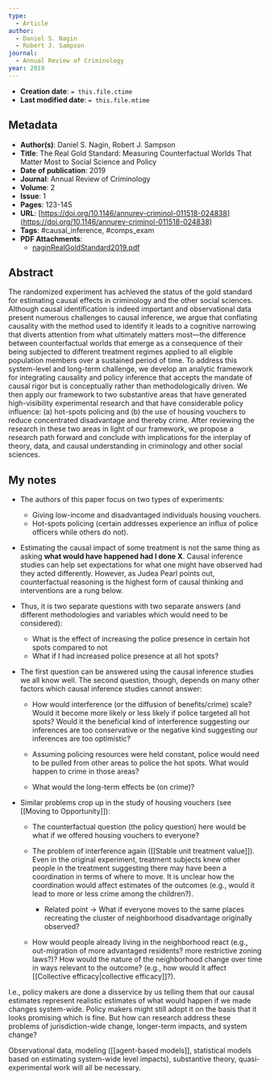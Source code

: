 ```yaml
---
type:
  - Article
author:
  - Daniel S. Nagin
  - Robert J. Sampson
journal:
  - Annual Review of Criminology
year: 2019
---
```


* **Creation date**: `= this.file.ctime`
* **Last modified date**: `= this.file.mtime`

## Metadata

* **Author(s)**: Daniel S. Nagin, Robert J. Sampson
* **Title**: The Real Gold Standard: Measuring Counterfactual Worlds That Matter Most to Social Science and Policy
* **Date of publication**: 2019
* **Journal**: Annual Review of Criminology
* **Volume**: 2
* **Issue**: 1
* **Pages**: 123-145
* **URL**: [https://doi.org/10.1146/annurev-criminol-011518-024838](https://doi.org/10.1146/annurev-criminol-011518-024838)
* **Tags**: #causal_inference, #comps_exam
* **PDF Attachments**:
  * [naginRealGoldStandard2019.pdf](zotero://open-pdf/library/items/YDKNZKDW)

## Abstract

The randomized experiment has achieved the status of the gold standard for estimating causal effects in criminology and the other social sciences. Although causal identification is indeed important and observational data present numerous challenges to causal inference, we argue that conflating causality with the method used to identify it leads to a cognitive narrowing that diverts attention from what ultimately matters most—the difference between counterfactual worlds that emerge as a consequence of their being subjected to different treatment regimes applied to all eligible population members over a sustained period of time. To address this system-level and long-term challenge, we develop an analytic framework for integrating causality and policy inference that accepts the mandate of causal rigor but is conceptually rather than methodologically driven. We then apply our framework to two substantive areas that have generated high-visibility experimental research and that have considerable policy influence: (a) hot-spots policing and (b) the use of housing vouchers to reduce concentrated disadvantage and thereby crime. After reviewing the research in these two areas in light of our framework, we propose a research path forward and conclude with implications for the interplay of theory, data, and causal understanding in criminology and other social sciences.

## My notes

* The authors of this paper focus on two types of experiments:
  
	* Giving low-income and disadvantaged individuals housing vouchers.
	* Hot-spots policing (certain addresses experience an influx of police officers while others do not).
	  
* Estimating the causal impact of some treatment is not the same thing as asking **what would have happened had I done X**. Causal inference studies can help set expectations for what one might have observed had they acted differently. However, as Judea Pearl points out, counterfactual reasoning is the highest form of causal thinking and interventions are a rung below.
  
* Thus, it is two separate questions with two separate answers (and different methodologies and variables which would need to be considered):
  
	* What is the effect of increasing the police presence in certain hot spots compared to not
	* What if I had increased police presence at all hot spots?
	  
* The first question can be answered using the causal inference studies we all know well. The second question, though, depends on many other factors which causal inference studies cannot answer:
  
	* How would interference (or the diffusion of benefits/crime) scale? Would it become more likely or less likely if police targeted all hot spots? Would it the beneficial kind of interference suggesting our inferences are too conservative or the negative kind suggesting our inferences are too optimistic?
	  
	* Assuming policing resources were held constant, police would need to be pulled from other areas to police the hot spots. What would happen to crime in those areas?
	  
	* What would the long-term effects be (on crime)?
	  
* Similar problems crop up in the study of housing vouchers (see [[Moving to Opportunity]]):
  
	*  The counterfactual question (the policy question) here would be what if we offered housing vouchers to everyone?

	* The problem of interference again ([[Stable unit treatment value]]). Even in the original experiment, treatment subjects knew other people in the treatment suggesting there may have been a coordination in terms of where to move. It is unclear how the coordination would affect estimates of the outcomes (e.g., would it lead to more or less crime among the children?).
	  
		* Related point -> What if everyone moves to the same places recreating the cluster of neighborhood disadvantage originally observed?
		
	* How would people already living in the neighborhood react (e.g., out-migration of more advantaged residents? more restrictive zoning laws?)? How would the nature of the neighborhood change over time in ways relevant to the outcome? (e.g., how would it affect [[Collective efficacy|collective efficacy]]?).

I.e., policy makers are done a disservice by us telling them that our causal estimates represent realistic estimates of what would happen if we made changes system-wide. Policy makers might still adopt it on the basis that it looks promising which is fine. But how can research address these problems of jurisdiction-wide change, longer-term impacts, and system change?

Observational data, modeling ([[agent-based models]], statistical models based on estimating system-wide level impacts), substantive theory, quasi-experimental work will all be necessary.